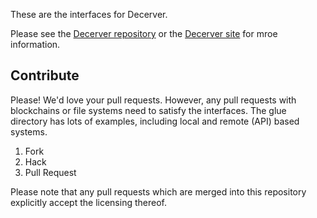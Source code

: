 These are the interfaces for Decerver.

Please see the [Decerver repository](https://github.com/eris-ltd/decerver) or the [Decerver site](https://decerver.io) for mroe information.

## Contribute

Please! We'd love your pull requests. However, any pull requests with blockchains or file systems need to satisfy the interfaces. The glue directory has lots of examples, including local and remote (API) based systems.

1. Fork
2. Hack
3. Pull Request

Please note that any pull requests which are merged into this repository explicitly accept the licensing thereof.
